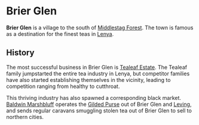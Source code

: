 # Brier Glen

**Brier Glen** is a village to the south of [Middlestag Forest](../../ch-4-esterfell-gazetteer/lenya/middlestag-forest.md). The town is famous as a destination for the finest teas in [Lenya](../../ch-4-esterfell-gazetteer/lenya/lenya.md).

## History

The most successful business in Brier Glen is [Tealeaf Estate](../../ch-2-people-of-mote/organizations/tealeaf-estate/tealeaf-estate.md). The Tealeaf family jumpstarted the entire tea industry in Lenya, but competitor families have also started establishing themselves in the vicinity, leading to competition ranging from healthy to cutthroat.

This thriving industry has also spawned a corresponding black market. [Baldwin Marshbluff](../../ch-2-people-of-mote/organizations/gilded-purse/members/baldwin-marshbluff.md) operates the [Gilded Purse](../../ch-2-people-of-mote/organizations/gilded-purse/gilded-purse.md) out of Brier Glen and [Leving](leving.md), and sends regular caravans smuggling stolen tea out of Brier Glen to sell to northern cities.
